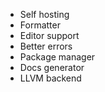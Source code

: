 - Self hosting
- Formatter
- Editor support
- Better errors
- Package manager
- Docs generator
- LLVM backend